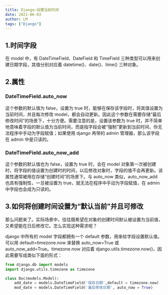 ```yaml
---
title: Django—设置当前时间
date: 2021-06-03
author: LM
tags: ["Django"]
---
```


## 1.时间字段

在 model 中，有 DateTimeField、DateField 和 TimeField 三种类型可以用来创建日期字段，其值分别对应着 datetime()、date()、time() 三种对象。

## 2.属性

### DateTimeField.auto_now

这个参数的默认值为 false，设置为 true 时，能够在保存该字段时，将其值设置为当前时间，并且每次修改 model，都会自动更新。因此这个参数在需要存储“最后修改时间”的场景下，十分方便。需要注意的是，设置该参数为 true 时，并不简单地意味着字段的默认值为当前时间，而是指字段会被“强制”更新到当前时间，你无法程序中手动为字段赋值；如果使用 django 再带的 admin 管理器，那么该字段在 admin 中是只读的。

### DateTimeField.auto_now_add

这个参数的默认值也为 false，设置为 true 时，会在 model 对象第一次被创建时，将字段的值设置为创建时的时间，以后修改对象时，字段的值不会再更新。该属性通常被用在存储“创建时间”的场景下。与 auto_now 类似，auto_now_add 也具有强制性，一旦被设置为 true，就无法在程序中手动为字段赋值，在 admin 中字段也会成为只读的。

## 3.如何将创建时间设置为“默认当前”并且可修改

那么问题来了。实际场景中，往往既希望在对象的创建时间默认被设置为当前值，又希望能在日后修改它。怎么实现这种需求呢？

django 中所有的 model 字段都拥有一个 default 参数，用来给字段设置默认值。可以用 default=timezone.now 来替换 auto_now=True 或 auto_now_add=True。timezone.now 对应着 django.utils.timezone.now()，因此需要写成类似下面的形式：

```python
from django.db import models
import django.utils.timezone as timezone

class Doc(models.Model):
	add_date = models.DateTimeField('保存日期',default = timezone.now)
	mod_date = models.DateTimeField('最后修改日期', auto_now = True)
```